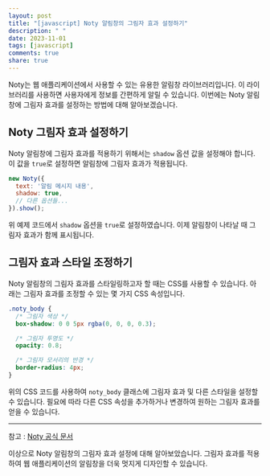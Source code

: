 ```yaml
---
layout: post
title: "[javascript] Noty 알림창의 그림자 효과 설정하기"
description: " "
date: 2023-11-01
tags: [javascript]
comments: true
share: true
---
```


Noty는 웹 애플리케이션에서 사용할 수 있는 유용한 알림창 라이브러리입니다. 이 라이브러리를 사용하면 사용자에게 정보를 간편하게 알릴 수 있습니다. 이번에는 Noty 알림창에 그림자 효과를 설정하는 방법에 대해 알아보겠습니다.

## Noty 그림자 효과 설정하기

Noty 알림창에 그림자 효과를 적용하기 위해서는 `shadow` 옵션 값을 설정해야 합니다. 이 값을 `true`로 설정하면 알림창에 그림자 효과가 적용됩니다.

```javascript
new Noty({
  text: '알림 메시지 내용',
  shadow: true,
  // 다른 옵션들...
}).show();
```

위 예제 코드에서 `shadow` 옵션을 `true`로 설정하였습니다. 이제 알림창이 나타날 때 그림자 효과가 함께 표시됩니다.

## 그림자 효과 스타일 조정하기

Noty 알림창의 그림자 효과를 스타일링하고자 할 때는 CSS를 사용할 수 있습니다. 아래는 그림자 효과를 조정할 수 있는 몇 가지 CSS 속성입니다.

```css
.noty_body {
  /* 그림자 색상 */
  box-shadow: 0 0 5px rgba(0, 0, 0, 0.3);

  /* 그림자 투명도 */
  opacity: 0.8;

  /* 그림자 모서리의 반경 */
  border-radius: 4px;
}
```

위의 CSS 코드를 사용하여 `noty_body` 클래스에 그림자 효과 및 다른 스타일을 설정할 수 있습니다. 필요에 따라 다른 CSS 속성을 추가하거나 변경하여 원하는 그림자 효과를 얻을 수 있습니다.

---

참고 : [Noty 공식 문서](https://ned.im/noty/#/options)

이상으로 Noty 알림창의 그림자 효과 설정에 대해 알아보았습니다. 그림자 효과를 적용하여 웹 애플리케이션의 알림창을 더욱 멋지게 디자인할 수 있습니다.
